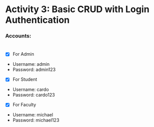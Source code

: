 # Activity 3: Basic CRUD with Login Authentication

### Accounts:

#

- [X] For Admin 
- Username: admin
- Password: admin123
- [X] For Student
- Username: cardo
- Password: cardo123
- [X] For Faculty
- Username: michael
- Password: michael123

 #
